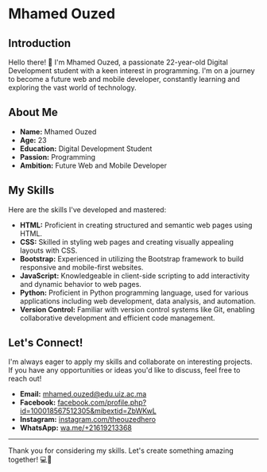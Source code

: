 # Mhamed Ouzed

## Introduction

Hello there! 👋 I'm Mhamed Ouzed, a passionate 22-year-old Digital Development student with a keen interest in programming. I'm on a journey to become a future web and mobile developer, constantly learning and exploring the vast world of technology.

## About Me

- **Name:** Mhamed Ouzed
- **Age:** 23
- **Education:** Digital Development Student
- **Passion:** Programming
- **Ambition:** Future Web and Mobile Developer

## My Skills

Here are the skills I've developed and mastered:

- **HTML:** Proficient in creating structured and semantic web pages using HTML.
- **CSS:** Skilled in styling web pages and creating visually appealing layouts with CSS.
- **Bootstrap:** Experienced in utilizing the Bootstrap framework to build responsive and mobile-first websites.
- **JavaScript:** Knowledgeable in client-side scripting to add interactivity and dynamic behavior to web pages.
- **Python:** Proficient in Python programming language, used for various applications including web development, data analysis, and automation.
- **Version Control:** Familiar with version control systems like Git, enabling collaborative development and efficient code management.

## Let's Connect!

I'm always eager to apply my skills and collaborate on interesting projects. If you have any opportunities or ideas you'd like to discuss, feel free to reach out!

- **Email:** [mhamed.ouzed@edu.uiz.ac.ma](mailto:mhamed.ouzed@edu.uiz.ac.ma)
- **Facebook:** [facebook.com/profile.php?id=100018567512305&mibextid=ZbWKwL](https://www.facebook.com/profile.php?id=100018567512305&mibextid=ZbWKwL)
- **Instagram:** [instagram.com/theouzedhero](https://www.instagram.com/theouzedhero/)
- **WhatsApp:** [wa.me/+21619213368](https://wa.me/+21619213368)

---

Thank you for considering my skills. Let's create something amazing together! 💻🚀
